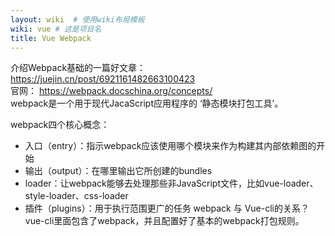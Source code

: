 ```yaml
---
layout: wiki  # 使用wiki布局模板
wiki: vue # 这是项目名
title: Vue Webpack
---
```


介绍Webpack基础的一篇好文章： https://juejin.cn/post/6921161482663100423  
官网： https://webpack.docschina.org/concepts/  
webpack是一个用于现代JacaScript应用程序的 ‘静态模块打包工具’。  

webpack四个核心概念：  
 - 入口（entry）：指示webpack应该使用哪个模块来作为构建其内部依赖图的开始  
 - 输出（output）：在哪里输出它所创建的bundles  
 - loader：让webpack能够去处理那些非JavaScript文件，比如vue-loader、style-loader、css-loader  
 - 插件（plugins）：用于执行范围更广的任务 webpack 与 Vue-cli的关系？ vue-cli里面包含了webpack，并且配置好了基本的webpack打包规则。